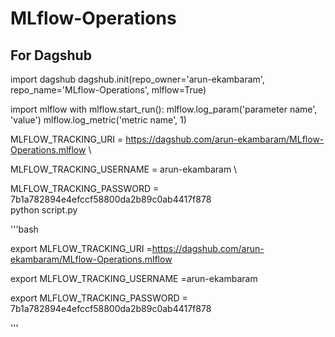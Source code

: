 # MLflow-Operations

## For Dagshub

import dagshub
dagshub.init(repo_owner='arun-ekambaram', repo_name='MLflow-Operations', mlflow=True)

import mlflow
with mlflow.start_run():
  mlflow.log_param('parameter name', 'value')
  mlflow.log_metric('metric name', 1)


  MLFLOW_TRACKING_URI = https://dagshub.com/arun-ekambaram/MLflow-Operations.mlflow \

  MLFLOW_TRACKING_USERNAME = arun-ekambaram \

  MLFLOW_TRACKING_PASSWORD = 7b1a782894e4efccf58800da2b89c0ab4417f878 \
  python script.py

'''bash 

export MLFLOW_TRACKING_URI =https://dagshub.com/arun-ekambaram/MLflow-Operations.mlflow 
 
export MLFLOW_TRACKING_USERNAME =arun-ekambaram 

export MLFLOW_TRACKING_PASSWORD = 7b1a782894e4efccf58800da2b89c0ab4417f878 

'''
